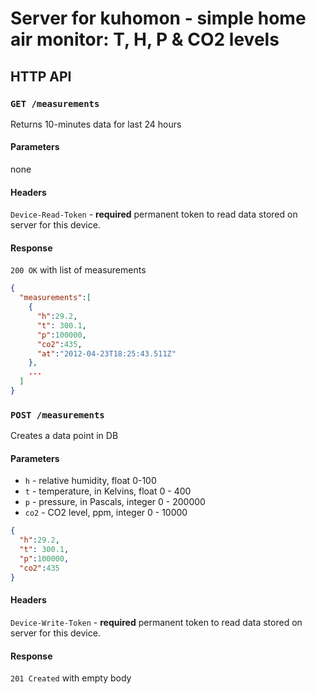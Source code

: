 # Server for kuhomon - simple home air monitor: T, H, P & CO2 levels

## HTTP API

### `GET /measurements`  
Returns 10-minutes data for last 24 hours

#### Parameters
none

#### Headers
`Device-Read-Token` -  **required** permanent token to read data stored on server for this device.

#### Response
`200 OK` with list of measurements

```json
{
  "measurements":[
    {
      "h":29.2,
      "t": 300.1,
      "p":100000,
      "co2":435,
      "at":"2012-04-23T18:25:43.511Z"
    },
    ...
  ]
}
```

### `POST /measurements`
Creates a data point in DB

#### Parameters

- `h` - relative humidity, float 0-100
- `t` - temperature, in Kelvins, float  0 - 400
- `p` - pressure, in Pascals, integer 0 - 200000
- `co2` - CO2 level, ppm, integer 0 - 10000

```json
{
  "h":29.2,
  "t": 300.1,
  "p":100000,
  "co2":435
}
```

#### Headers
`Device-Write-Token` -  **required** permanent token to read data stored on server for this device.

#### Response

`201 Created` with empty body